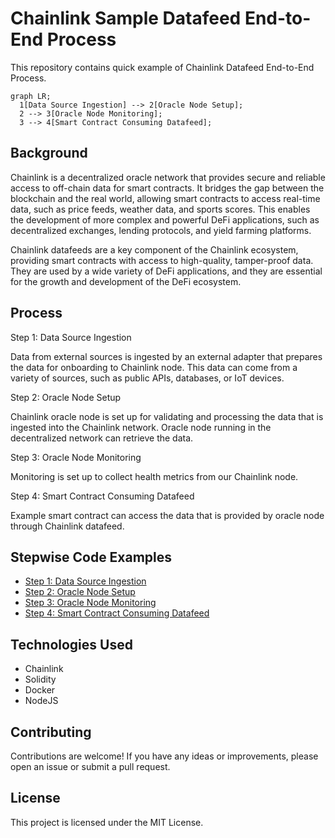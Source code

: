 # Chainlink Sample Datafeed End-to-End Process

This repository contains quick example of Chainlink Datafeed End-to-End Process.

```mermaid 
graph LR;
  1[Data Source Ingestion] --> 2[Oracle Node Setup];
  2 --> 3[Oracle Node Monitoring];
  3 --> 4[Smart Contract Consuming Datafeed];
```
## Background

Chainlink is a decentralized oracle network that provides secure and reliable access to off-chain data for smart contracts. It bridges the gap between the blockchain and the real world, allowing smart contracts to access real-time data, such as price feeds, weather data, and sports scores. This enables the development of more complex and powerful DeFi applications, such as decentralized exchanges, lending protocols, and yield farming platforms.

Chainlink datafeeds are a key component of the Chainlink ecosystem, providing smart contracts with access to high-quality, tamper-proof data. They are used by a wide variety of DeFi applications, and they are essential for the growth and development of the DeFi ecosystem.

## Process

Step 1: Data Source Ingestion

Data from external sources is ingested by an external adapter that prepares the data for onboarding to Chainlink node. This data can come from a variety of sources, such as public APIs, databases, or IoT devices. 

Step 2: Oracle Node Setup

Chainlink oracle node is set up for validating and processing the data that is ingested into the Chainlink network. Oracle node running in the decentralized network can retrieve the data. 

Step 3: Oracle Node Monitoring

Monitoring is set up to collect health metrics from our Chainlink node. 

Step 4: Smart Contract Consuming Datafeed

Example smart contract can access the data that is provided by oracle node through Chainlink datafeed. 

## Stepwise Code Examples
- [Step 1: Data Source Ingestion](https://github.com/st-mn/chainlink-sample-datafeed-process-e2e/tree/main/1-chainlink-adapter-master/openweathermap_cl_ea-master)
- [Step 2: Oracle Node Setup](https://github.com/st-mn/chainlink-sample-datafeed-process-e2e/tree/main/2-chainlink-node-compose-master)
- [Step 3: Oracle Node Monitoring](https://github.com/st-mn/chainlink-sample-datafeed-process-e2e/tree/main/3-chainlink-node-metrics-master/chainlink-node-metrics-master)
- [Step 4: Smart Contract Consuming Datafeed](https://github.com/st-mn/chainlink-sample-datafeed-process-e2e/tree/main/4-chainlink-feed-sample-main)


## Technologies Used
- Chainlink
- Solidity
- Docker
- NodeJS

## Contributing

Contributions are welcome! If you have any ideas or improvements, please open an issue or submit a pull request.

## License

This project is licensed under the MIT License.


